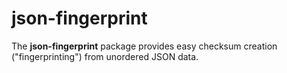 # json-fingerprint

The **json-fingerprint** package provides easy checksum creation ("fingerprinting") from unordered JSON data.
